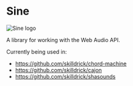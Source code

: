 # Sine

![Sine logo](http://skilldrick.co.uk/sinelogo.png)

A library for working with the Web Audio API.

Currently being used in:

* https://github.com/skilldrick/chord-machine
* https://github.com/skilldrick/cajon
* https://github.com/skilldrick/shasounds
